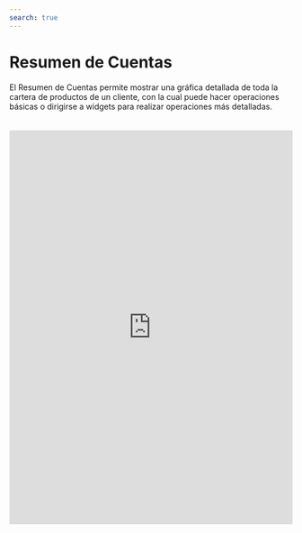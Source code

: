 ```yaml
---
search: true
---
```


# Resumen de Cuentas

El Resumen de Cuentas permite mostrar una gráfica detallada de toda la cartera de productos de un cliente, con la cual puede hacer operaciones básicas o dirigirse a widgets para realizar operaciones más detalladas.

<iframe src="https://widgets.modyo.com/personas/summary" width="100%" height="700px" frameBorder="0"  style="overflow:auto;margin-top:20px;"/>


## Funciones Generales

|Funcionalidad|Descripción|
|:------------|:----------|
|Resumen de Productos|Presenta la posición del cliente en los distintos productos que tiene con la institución financiera y corresponde a una colección de Resúmenes de Productos contratados con la institución financiera. (Cuentas y Tarjetas).<br><br> Los resúmenes individuales presentan la información del producto específico de manera numérica y gráfica.|
|Saldos|Permite ver los saldos disponibles de la tarjeta.|
|Cargos|Permite ver el total de cargos de cada cuenta o tarjeta.|
|Abonos|Muestra el total de abonos o depósitos que se le han hecho a una cuenta.|
|Monto disponible|Muestra el monto en efectivo disponible para realizar operaciones. Además, incluye una gráfica que muestra el  proporcional del total de la cuenta versus el monto utilizado.|
|Transferir|Deriva al widget de transferencias de cada cuenta.|
|Movimientos|Deriva al widget de movimientos de cada cuenta o tarjeta, para ver detalladamente cada uno de ellos.|
|Monto nacional|En el caso de las tarjetas, muestra el monto nacional utilizado, además de una gráfica que indica el primer número versus el total autorizado.|
|Monto internacional|En el caso de las tarjetas, muestra el monto internacional utilizado, además de una gráfica que indica el primer número versus el total autorizado en dólares.|
|Pagar|Deriva al widget de tarjetas, donde podrá pagar los montos facturados.||

## Productos

### Cuenta Corriente

La sección de Cuenta Corriente permite ver un resumen general de los montos disponibles, además de acceso a operaciones como transferencias y movimientos.

### Cuenta Vista

Esta sección tiene las mismas funciones que la de Cuenta Corriente. Sin embargo, sólo cambia en la sección Linea de Crédito, donde se reemplaza por los últimos movimientos y cargos realizados al producto.


### Tarjetas de Crédito

Cada una de las tarjetas de crédito tiene su propio módulo gráfico, que permite ver los detalles de cada una de ellas, su monto utilizado y disponible y los últimos movimientos.
Además, separa el cupo nacional del internacional, incluyendo una gráfica que permite ver en proporción lo utilizado.








